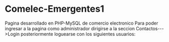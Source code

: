 # Comelec-Emergentes1
Pagina desarrollado en PHP-MySQL de comercio electronico
Para poder ingresar a la pagina como administrador dirigirse a la seccion
Contactos--->Login
posteriormente loguearse con los siguientes usuarios:

